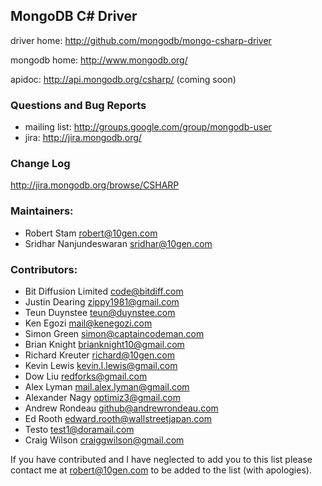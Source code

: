 ## MongoDB C# Driver

driver home: http://github.com/mongodb/mongo-csharp-driver

mongodb home: http://www.mongodb.org/

apidoc: http://api.mongodb.org/csharp/ (coming soon)

### Questions and Bug Reports

 * mailing list: http://groups.google.com/group/mongodb-user
 * jira: http://jira.mongodb.org/

### Change Log

http://jira.mongodb.org/browse/CSHARP

### Maintainers:
* Robert Stam               robert@10gen.com
* Sridhar Nanjundeswaran    sridhar@10gen.com

### Contributors:
* Bit Diffusion Limited     code@bitdiff.com
* Justin Dearing            zippy1981@gmail.com
* Teun Duynstee             teun@duynstee.com
* Ken Egozi                 mail@kenegozi.com
* Simon Green               simon@captaincodeman.com
* Brian Knight              brianknight10@gmail.com  
* Richard Kreuter           richard@10gen.com
* Kevin Lewis               kevin.l.lewis@gmail.com
* Dow Liu                   redforks@gmail.com
* Alex Lyman				mail.alex.lyman@gmail.com
* Alexander Nagy            optimiz3@gmail.com
* Andrew Rondeau            github@andrewrondeau.com
* Ed Rooth                  edward.rooth@wallstreetjapan.com
* Testo                     test1@doramail.com   
* Craig Wilson              craiggwilson@gmail.com

If you have contributed and I have neglected to add you to this list please contact me at robert@10gen.com to be added to the list (with apologies).

